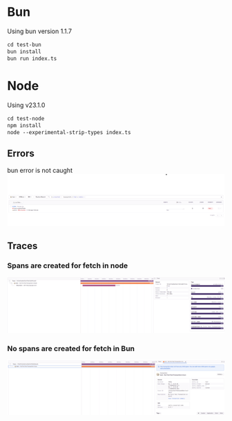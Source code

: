# Bun
Using bun version 1.1.7
```
cd test-bun
bun install
bun run index.ts
```


# Node
Using v23.1.0
```
cd test-node
npm install
node --experimental-strip-types index.ts
```


## Errors
bun error is not caught
![alt text](image-1.png)

## Traces

### Spans are created for fetch in node
![alt text](image.png)

### No spans are created for fetch in Bun
![alt text](image-2.png)
